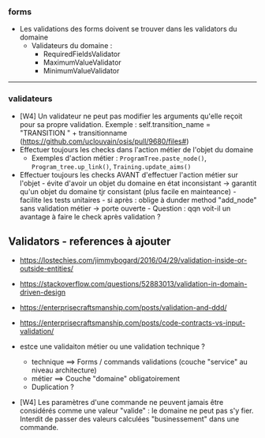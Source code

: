 
### forms

- Les validations des forms doivent se trouver dans les validators du domaine
    - Validateurs du domaine :
        - RequiredFieldsValidator
        - MaximumValueValidator
        - MinimumValueValidator
        

-------------------------------

### validateurs

- [W4] Un validateur ne peut pas modifier les arguments qu'elle reçoit pour sa propre validation. Exemple : self.transition_name = "TRANSITION " + transitionname (https://github.com/uclouvain/osis/pull/9680/files#)
- Effectuer toujours les checks dans l'action métier de l'objet du domaine
    - Exemples d'action métier : `ProgramTree.paste_node()`, `Program_tree.up_link()`, `Training.update_aims()`
- Effectuer toujours les checks AVANT d'effectuer l'action métier sur l'objet
        - évite d'avoir un objet du domaine en état inconsistant -> garantit qu'un objet du domaine tjr consistant (plus facile en mainteance)
        - facilite les tests unitaires
        - si après : oblige à dunder method "add_node" sans validation métier -> porte ouverte
        - Question : qqn voit-il un avantage à faire le check après validation ?
        
        
## Validators - references à ajouter

- https://lostechies.com/jimmybogard/2016/04/29/validation-inside-or-outside-entities/
- https://stackoverflow.com/questions/52883013/validation-in-domain-driven-design
- https://enterprisecraftsmanship.com/posts/validation-and-ddd/
- https://enterprisecraftsmanship.com/posts/code-contracts-vs-input-validation/


- estce une validaiton métier ou une validation technique ? 
    - technique ==> Forms / commands validations (couche "service" au niveau architecture)
    - métier ==> Couche "domaine" obligatoirement
    - Duplication ?
 
 - [W4] Les paramètres d'une commande ne peuvent jamais être considérés comme une valeur "valide" : 
 le domaine ne peut pas s'y fier. Interdit de passer des valeurs calculées "businessement" dans une commande.
